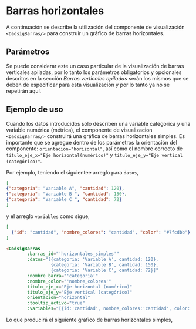 # Barras horizontales

A continuación se describe la utilización del componente de visualización `<DadsigBarras/>` para construir un gráfico de
barras horizontales.

## Parámetros
Se puede considerar este un caso particular de la visualización  de barras verticales apiladas, por 
lo tanto los parámetros obligatorios y opcionales descritos en la sección _Barras verticales apiladas_ serán los mismos 
que se deben de especificar para esta visualización y por lo tanto ya no se repetirán aquí.

## Ejemplo de uso

Cuando los datos introducidos sólo describen una variable categorica y una variable numérica (métrica),
el componente de visualizacion `<DadsigBarras/>` construirá una gráfica de barras horizontales simples. Es importante que se agregue dentro de  los parámetros la orientación del componente: `orientacion="horizontal"`, así como el nombre correcto de `titulo_eje_x="Eje horizontal(numérico)"` y `titulo_eje_y="Eje vertical (categórico)"`.

Por ejemplo, teniendo el siguientee arreglo para `datos`,

```json
[
{"categoria": "Variable A", "cantidad": 120},
{"categoria": "Variable B ", "cantidad": 150},
{"categoria": "Variable C ", "cantidad": 72}
]
```

y el arreglo `variables` como sigue,

```json
[
  {"id": "cantidad", "nombre_colores": "cantidad", "color": "#7fcdbb"}
]
``` 

```html
<DadsigBarras
        :barras_id="'horizontales_simples'"
        :datos="[{categoria: 'Variable A', cantidad: 120},
                 {categoria: 'Variable B', cantidad: 150},
                 {categoria: 'Variable C', cantidad: 72}]"
        :nombre_barra="'categoria'"
        :nombre_color="'nombre_colores'"
        titulo_eje_x="Eje horizontal (numérico)"
        titulo_eje_y="Eje vertical (categórico)"
        orientacion="horizontal"
        :tooltip_activo="true"
        :variables="[{id:'cantidad', nombre_colores:'cantidad', color: '#7fcdbb'}]"/>
```

Lo que producirá el siguiente gráfico de barras horizontales simples,

<barras-horizontales-simples/>
